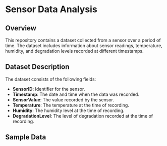 # Sensor Data Analysis

## Overview

This repository contains a dataset collected from a sensor over a period of time. The dataset includes information about sensor readings, temperature, humidity, and degradation levels recorded at different timestamps.

## Dataset Description

The dataset consists of the following fields:

- **SensorID**: Identifier for the sensor.
- **Timestamp**: The date and time when the data was recorded.
- **SensorValue**: The value recorded by the sensor.
- **Temperature**: The temperature at the time of recording.
- **Humidity**: The humidity level at the time of recording.
- **DegradationLevel**: The level of degradation recorded at the time of recording.

## Sample Data
